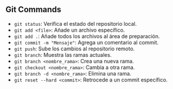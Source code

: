 ## Git Commands

- `git status`: Verifica el estado del repositorio local.
- `git add <file>`: Añade un archivo específico.
- `git add .`: Añade todos los archivos al área de preparación.
- `git commit -m "Mensaje"`: Agrega un comentario al commit.
- `git push`: Sube los cambios al repositorio remoto.
- `git branch`: Muestra las ramas actuales.
- `git branch <nombre_rama>`: Crea una nueva rama.
- `git checkout <nombre_rama>`: Cambia a otra rama.
- `git branch -d <nombre_rama>`: Elimina una rama.
- `git reset --hard <commit>`: Retrocede a un commit específico.
